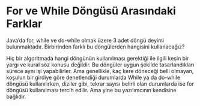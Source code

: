 # For ve While Döngüsü Arasındaki Farklar
Java’da for, while ve do-while olmak üzere 3 adet döngü deyimi bulunmaktadır. Birbirinden farklı bu döngülerden hangisini kullanacağız?

Hiç bir algoritmada hangi döngünün kullanılması gerektiği ile ilgili kesin bir yargı ve kural söz konusu değildir. Bu döngüler uygun şekilde tasarlandıkları sürece aynı işi yapabilirler. Ama genellikle, kaç kere döneceği belli olmayan, koşulun bir girdiye göre denetlendiği durumlarda While ya da do-while döngüsü kullanılırken, diziler gibi, tekrar sayısı belirli olan durumlarda ise for döngüsü kullanılması tercih edilir. Ama yine bu yazılımcının kendisine bağlıdır.